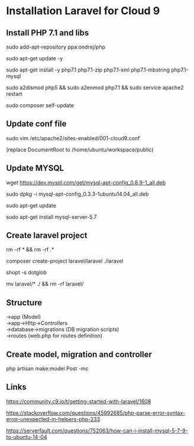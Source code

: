# Installation Laravel for Cloud 9
## Install PHP 7.1 and libs

sudo add-apt-repository ppa:ondrej/php

sudo apt-get update -y

sudo apt-get install -y php7.1 php7.1-zip php7.1-xml php7.1-mbstring php7.1-mysql 

sudo a2dismod php5 && sudo a2enmod php7.1 && sudo service apache2 restart

sudo composer self-update
## Update conf file

sudo vim /etc/apache2/sites-enabled/001-cloud9.conf

(replace DocumentRoot to /home/ubuntu/workspace/public)
## Update MYSQL
wget https://dev.mysql.com/get/mysql-apt-config_0.8.9-1_all.deb

sudo dpkg -i mysql-apt-config_0.3.3-1ubuntu14.04_all.deb

sudo apt-get update

sudo apt-get install mysql-server-5.7
## Create laravel project 
rm -rf * && rm -rf .*

composer create-project laravel/laravel ./laravel

shopt -s dotglob

mv laravel/* ./ && rm -rf laravel/

## Structure
->app (Model)  
->app->Http->Controllers  
->database->migrations (DB migration scripts)  
->routes (web.php for routes definition)  


## Create model, migration and controller
php artisan make:model Post -mc

## Links
https://community.c9.io/t/getting-started-with-laravel/1608

https://stackoverflow.com/questions/45992685/php-parse-error-syntax-error-unexpected-in-helpers-php-233

https://serverfault.com/questions/752063/how-can-i-install-mysql-5-7-9-to-ubuntu-14-04

